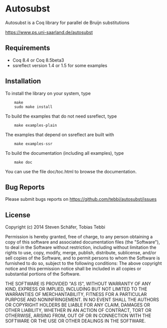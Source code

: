 # Autosubst

Autosubst is a Coq library for parallel de Bruijn substitutions

https://www.ps.uni-saarland.de/autosubst



## Requirements

- Coq 8.4 or Coq 8.5beta3
- ssreflect version 1.4 or 1.5 for some examples



## Installation

To install the library on your system, type
```
    make
    sudo make install
```

To build the examples that do not need ssreflect, type
```
    make examples-plain
```

The examples that depend on ssreflect are built with
```
    make examples-ssr
```

To build the documentation (including all examples), type
```
    make doc
```

You can use the file doc/toc.html to browse the documentation.



## Bug Reports

Please submit bugs reports on https://github.com/tebbi/autosubst/issues



## License

Copyright (c) 2014 Steven Schäfer, Tobias Tebbi

Permission is hereby granted, free of charge, to any person obtaining
a copy of this software and associated documentation files (the
"Software"), to deal in the Software without restriction, including
without limitation the rights to use, copy, modify, merge, publish,
distribute, sublicense, and/or sell copies of the Software, and to
permit persons to whom the Software is furnished to do so, subject to
the following conditions: The above copyright notice and this
permission notice shall be included in all copies or substantial
portions of the Software.  

THE SOFTWARE IS PROVIDED "AS IS", WITHOUT WARRANTY OF ANY KIND,
EXPRESS OR IMPLIED, INCLUDING BUT NOT LIMITED TO THE WARRANTIES OF
MERCHANTABILITY, FITNESS FOR A PARTICULAR PURPOSE AND
NONINFRINGEMENT. IN NO EVENT SHALL THE AUTHORS OR COPYRIGHT HOLDERS BE
LIABLE FOR ANY CLAIM, DAMAGES OR OTHER LIABILITY, WHETHER IN AN ACTION
OF CONTRACT, TORT OR OTHERWISE, ARISING FROM, OUT OF OR IN CONNECTION
WITH THE SOFTWARE OR THE USE OR OTHER DEALINGS IN THE SOFTWARE.
